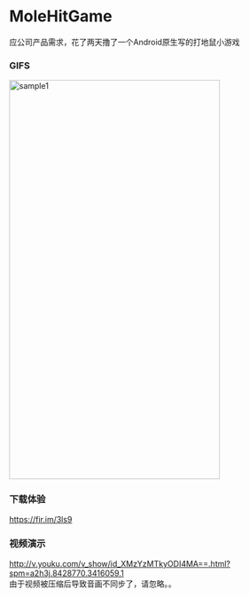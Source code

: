 # MoleHitGame

应公司产品需求，花了两天撸了一个Android原生写的打地鼠小游戏

### GIFS   
 <img src="https://github.com/magical-xu/MoleHitGame/raw/master/screenshot/game.gif" width="380" height="720" alt="sample1"/> 

### 下载体验  

  https://fir.im/3ls9  
  
### 视频演示  

 http://v.youku.com/v_show/id_XMzYzMTkyODI4MA==.html?spm=a2h3j.8428770.3416059.1  
 由于视频被压缩后导致音画不同步了，请忽略。。  
